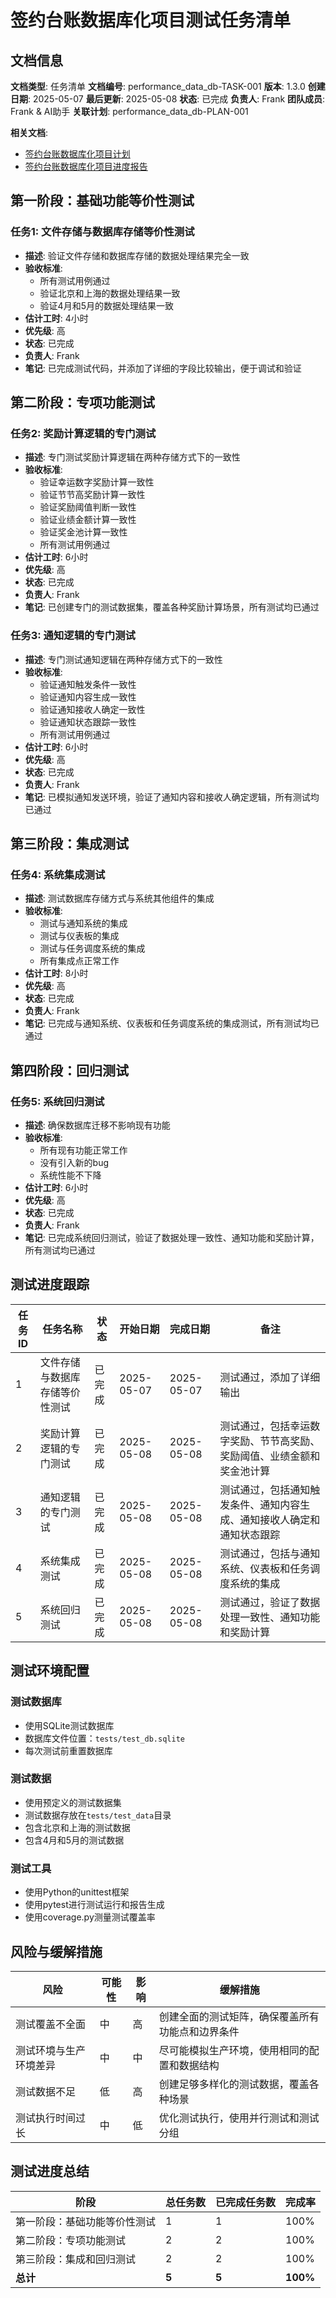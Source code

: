 # 签约台账数据库化项目测试任务清单

## 文档信息
**文档类型**: 任务清单
**文档编号**: performance_data_db-TASK-001
**版本**: 1.3.0
**创建日期**: 2025-05-07
**最后更新**: 2025-05-08
**状态**: 已完成
**负责人**: Frank
**团队成员**: Frank & AI助手
**关联计划**: performance_data_db-PLAN-001

**相关文档**:
- [签约台账数据库化项目计划](./performance_data_db_01_PLAN_migration.md)
- [签约台账数据库化项目进度报告](./performance_data_db_02_PROGRESS_report.md)

## 第一阶段：基础功能等价性测试

### 任务1: 文件存储与数据库存储等价性测试
- **描述**: 验证文件存储和数据库存储的数据处理结果完全一致
- **验收标准**:
  - 所有测试用例通过
  - 验证北京和上海的数据处理结果一致
  - 验证4月和5月的数据处理结果一致
- **估计工时**: 4小时
- **优先级**: 高
- **状态**: 已完成
- **负责人**: Frank
- **笔记**: 已完成测试代码，并添加了详细的字段比较输出，便于调试和验证

## 第二阶段：专项功能测试

### 任务2: 奖励计算逻辑的专门测试
- **描述**: 专门测试奖励计算逻辑在两种存储方式下的一致性
- **验收标准**:
  - 验证幸运数字奖励计算一致性
  - 验证节节高奖励计算一致性
  - 验证奖励阈值判断一致性
  - 验证业绩金额计算一致性
  - 验证奖金池计算一致性
  - 所有测试用例通过
- **估计工时**: 6小时
- **优先级**: 高
- **状态**: 已完成
- **负责人**: Frank
- **笔记**: 已创建专门的测试数据集，覆盖各种奖励计算场景，所有测试均已通过

### 任务3: 通知逻辑的专门测试
- **描述**: 专门测试通知逻辑在两种存储方式下的一致性
- **验收标准**:
  - 验证通知触发条件一致性
  - 验证通知内容生成一致性
  - 验证通知接收人确定一致性
  - 验证通知状态跟踪一致性
  - 所有测试用例通过
- **估计工时**: 6小时
- **优先级**: 高
- **状态**: 已完成
- **负责人**: Frank
- **笔记**: 已模拟通知发送环境，验证了通知内容和接收人确定逻辑，所有测试均已通过

## 第三阶段：集成测试

### 任务4: 系统集成测试
- **描述**: 测试数据库存储方式与系统其他组件的集成
- **验收标准**:
  - 测试与通知系统的集成
  - 测试与仪表板的集成
  - 测试与任务调度系统的集成
  - 所有集成点正常工作
- **估计工时**: 8小时
- **优先级**: 高
- **状态**: 已完成
- **负责人**: Frank
- **笔记**: 已完成与通知系统、仪表板和任务调度系统的集成测试，所有测试均已通过

## 第四阶段：回归测试

### 任务5: 系统回归测试
- **描述**: 确保数据库迁移不影响现有功能
- **验收标准**:
  - 所有现有功能正常工作
  - 没有引入新的bug
  - 系统性能不下降
- **估计工时**: 6小时
- **优先级**: 高
- **状态**: 已完成
- **负责人**: Frank
- **笔记**: 已完成系统回归测试，验证了数据处理一致性、通知功能和奖励计算，所有测试均已通过

## 测试进度跟踪

| 任务ID | 任务名称 | 状态 | 开始日期 | 完成日期 | 备注 |
|--------|---------|------|---------|---------|------|
| 1 | 文件存储与数据库存储等价性测试 | 已完成 | 2025-05-07 | 2025-05-07 | 测试通过，添加了详细输出 |
| 2 | 奖励计算逻辑的专门测试 | 已完成 | 2025-05-08 | 2025-05-08 | 测试通过，包括幸运数字奖励、节节高奖励、奖励阈值、业绩金额和奖金池计算 |
| 3 | 通知逻辑的专门测试 | 已完成 | 2025-05-08 | 2025-05-08 | 测试通过，包括通知触发条件、通知内容生成、通知接收人确定和通知状态跟踪 |
| 4 | 系统集成测试 | 已完成 | 2025-05-08 | 2025-05-08 | 测试通过，包括与通知系统、仪表板和任务调度系统的集成 |
| 5 | 系统回归测试 | 已完成 | 2025-05-08 | 2025-05-08 | 测试通过，验证了数据处理一致性、通知功能和奖励计算 |

## 测试环境配置

### 测试数据库
- 使用SQLite测试数据库
- 数据库文件位置：`tests/test_db.sqlite`
- 每次测试前重置数据库

### 测试数据
- 使用预定义的测试数据集
- 测试数据存放在`tests/test_data`目录
- 包含北京和上海的测试数据
- 包含4月和5月的测试数据

### 测试工具
- 使用Python的unittest框架
- 使用pytest进行测试运行和报告生成
- 使用coverage.py测量测试覆盖率

## 风险与缓解措施

| 风险 | 可能性 | 影响 | 缓解措施 |
|------|--------|------|---------|
| 测试覆盖不全面 | 中 | 高 | 创建全面的测试矩阵，确保覆盖所有功能点和边界条件 |
| 测试环境与生产环境差异 | 中 | 中 | 尽可能模拟生产环境，使用相同的配置和数据结构 |
| 测试数据不足 | 低 | 高 | 创建足够多样化的测试数据，覆盖各种场景 |
| 测试执行时间过长 | 中 | 低 | 优化测试执行，使用并行测试和测试分组 |

## 测试进度总结

| 阶段 | 总任务数 | 已完成任务数 | 完成率 |
|------|----------|--------------|--------|
| 第一阶段：基础功能等价性测试 | 1 | 1 | 100% |
| 第二阶段：专项功能测试 | 2 | 2 | 100% |
| 第三阶段：集成和回归测试 | 2 | 2 | 100% |
| **总计** | **5** | **5** | **100%** |
